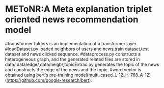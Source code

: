 # METoNR:A Meta explanation triplet oriented news recommendation model
#trainsformer folders is an implementation of a transformer layer.
#loadDataset.py loaded neighbors of users and news,train dataset,test dataset and news clicked sequence.
#dataprocess.py constructs a heterogeneous graph, and the generated related files are stored in data/,data/edge/,data/neigb/,topicExtrac.py generates the topic of the news and constructs the edge of the news and the topic.
#word vector is obtained using bert's pre-training model(multi_cased_L-12_H-768_A-12)(https://github.com/google-research/bert).
